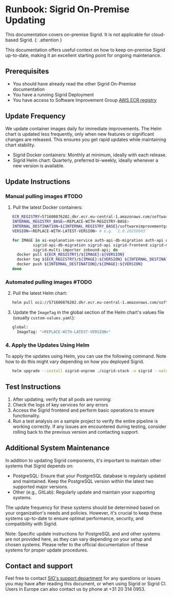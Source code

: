 # Runbook: Sigrid On-Premise Updating

This documentation covers on-premise Sigrid. It is not applicable for cloud-based Sigrid.
{: .attention }

This documentation offers useful context on how to keep on-premise Sigrid up-to-date, making it an excellent starting point for ongoing maintenance.

## Prerequisites

- You should have already read the other Sigrid On-Premise documentation
- You have a running Sigrid Deployment
- You have access to Software Improvement Group [AWS ECR registry](https://571600876202.dkr.ecr.eu-central-1.amazonaws.com/)

## Update Frequency

We update container images daily for immediate improvements. The Helm chart is updated less frequently, only when new features or significant changes are released. This ensures you get rapid updates while maintaining chart stability.

- Sigrid Docker containers: Monthly at minimum, ideally with each release.
- Sigrid Helm chart: Quarterly, preferred bi-weekly, ideally whenever a new version is available.

## Update Instructions

### Manual pulling images #TODO

1. Pull the latest Docker containers:
```bash
   ECR_REGISTRY=571600876202.dkr.ecr.eu-central-1.amazonaws.com/softwareimprovementgroup
   INTERNAL_REGISTRY_BASE=<REPLACE-WITH-REGISTRY-BASE>
   INTERNAL_DESTINATION=${INTERNAL_REGISTRY_BASE}/softwareimprovementgroup
   VERSION=<REPLACE-WITH-LATEST-VERSION> # e.g. `1.0.20250603`

   for IMAGE in ai-explanation-service auth-api-db-migration auth-api quality-model-service \
            sigrid-api-db-migration sigrid-api sigrid-frontend sigrid-multi-analyzer \
            sigrid-multi-importer inbound-api; do
     docker pull ${ECR_REGISTRY}/${IMAGE}:${VERSION}
     docker tag ${ECR_REGISTRY}/${IMAGE}:${VERSION} ${INTERNAL_DESTINATION}/${IMAGE}:${VERSION}
     docker push ${INTERNAL_DESTINATION}/${IMAGE}:${VERSION}
   done
```

### Automated pulling images #TODO

2. Pull the latest Helm chart:

```bash
   helm pull oci://571600876202.dkr.ecr.eu-central-1.amazonaws.com/softwareimprovementgroup/sigrid-stack --version <latest tag> # e.g. `0.3.51`
```

3. Update the `ImageTag` in the global section of the Helm chart's values file (usually `custom-values.yaml`):

```bash
   global:
     ImageTag: "<REPLACE-WITH-LATEST-VERSION>"
```

### 4. Apply the Updates Using Helm

To apply the updates using Helm, you can use the following command. Note how to do this might vary depending on how you deployed Sigrid.

```bash
   helm upgrade --install sigrid-onprem ./sigrid-stack -n sigrid --values ./sigrid-stack/custom-values.yaml
```

## Test Instructions

1. After updating, verify that all pods are running:
2. Check the logs of key services for any errors
3. Access the Sigrid frontend and perform basic operations to ensure functionality.
4. Run a test analysis on a sample project to verify the entire pipeline is working correctly.
If any issues are encountered during testing, consider rolling back to the previous version and contacting support.

## Additional System Maintenance

In addition to updating Sigrid components, it's important to maintain other systems that Sigrid depends on:

- PostgreSQL: Ensure that your PostgreSQL database is regularly updated and maintained. Keep the PostgreSQL version within the latest two supported major versions.
- Other (e.g., GitLab): Regularly update and maintain your supporting systems.

The update frequency for these systems should be determined based on your organization's needs and policies. However, it's crucial to keep these systems up-to-date to ensure optimal performance, security, and compatibility with Sigrid.

Note: Specific update instructions for PostgreSQL and and other systems are not provided here, as they can vary depending on your setup and chosen systems. Please refer to the official documentation of these systems for proper update procedures.

## Contact and support

Feel free to contact [SIG's support department](mailto:support@softwareimprovementgroup.com) for any questions or issues you may have after reading this document, or when using Sigrid or Sigrid CI. Users in Europe can also contact us by phone at +31 20 314 0953.
